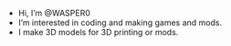 - Hi, I’m @WASPER0
- I’m interested in coding and making games and mods.
- I make 3D models for 3D printing or mods.
